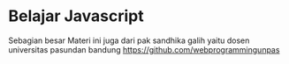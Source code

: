 # Belajar Javascript

Sebagian besar Materi ini juga dari pak sandhika galih yaitu dosen universitas pasundan bandung
https://github.com/webprogrammingunpas
